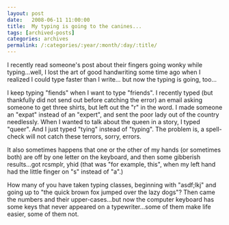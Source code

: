 ```yaml
---
layout: post
date:	2008-06-11 11:00:00
title:  My typing is going to the canines...
tags: [archived-posts]
categories: archives
permalink: /:categories/:year/:month/:day/:title/
---
```

I recently read someone's post about their fingers going wonky while typing...well, I lost the art of good handwriting some time ago when I realized I could type faster than I write... but now the typing is going, too...

I keep typing "fiends" when I want to type "friends". I recently typed (but thankfully did not send out before catching the error) an email asking someone to get three shirts, but left out the "r" in the word. I made someone an "expat" instead of an "expert", and sent the poor lady  out of the country needlessly. When I wanted to talk about the queen in a story, I typed "queer". And I just typed "tying" instead of "typing". The problem is, a spell-check will not catch these terrors, sorry, errors.

It also sometimes happens that one or the other of my hands (or sometimes both) are off by one letter on the keyboard, and then some gibberish results...got rcsmplr, yhid (that was "for example, this", when my left hand had the little finger on "s" instead of "a".)

How many of you have taken typing classes, beginning with "asdf;lkj" and going up to "the quick brown fox jumped over the lazy dogs"? Then came the numbers and their upper-cases...but now the computer keyboard has some keys that never appeared on a typewriter...some of them make life easier, some of them not.
